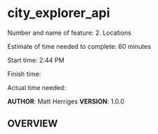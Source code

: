 # city_explorer_api

Number and name of feature: 2. Locations

Estimate of time needed to complete: 60 minutes

Start time: 2:44 PM

Finish time: 

Actual time needed:

**AUTHOR**: Matt Herriges
**VERSION**: 1.0.0

## OVERVIEW
